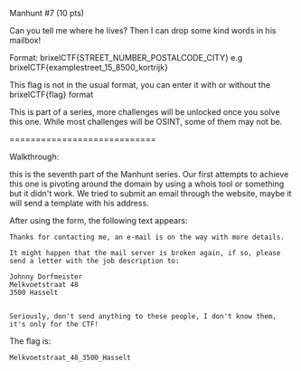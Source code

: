 Manhunt #7 (10 pts)

Can you tell me where he lives? Then I can drop some kind words in his mailbox!

Format: brixelCTF{STREET_NUMBER_POSTALCODE_CITY} e.g brixelCTF{examplestreet_15_8500_kortrijk}

This flag is not in the usual format, you can enter it with or without the brixelCTF{flag} format

This is part of a series, more challenges will be unlocked once you solve this one. While most challenges will be OSINT, some of them may not be.


============================

Walkthrough:

this is the seventh part of the Manhunt series. Our first attempts to achieve this one is pivoting around the domain by using a whois tool or something but it didn't work. We tried to submit an email through the website, maybe it will send a template with his address.

After using the form, the following text appears:

```
Thanks for contacting me, an e-mail is on the way with more details.

It might happen that the mail server is broken again, if so, please send a letter with the job description to:

Johnny Dorfmeister
Melkvoetstraat 48
3500 Hasselt


Seriously, don't send anything to these people, I don't know them, it's only for the CTF!
```

The flag is:
```
Melkvoetstraat_48_3500_Hasselt
```
